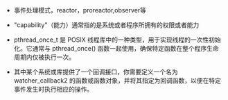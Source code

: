 - 事件处理模式，reactor，proreactor,observer等

- "capability"（能力）通常指的是系统或者程序所拥有的权限或者能力

- pthread_once_t 是 POSIX 线程库中的一种类型，用于实现线程的一次性初始化。它通常与 pthread_once() 函数一起使用，确保特定函数在整个程序生命周期内仅被执行一次。

- 其中某个系统或库提供了一个回调接口，你需要定义一个名为 watcher_callback2 的函数或函数对象，并将其指定为回调函数，以便在特定事件发生时执行相应的操作。

